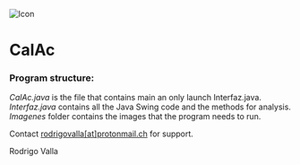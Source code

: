 ![Icon](https://gitlab.com/musicaltools/calac/-/raw/master/assets/img/icon_64.png)

# CalAc

### Program structure:
*CalAc.java* is the file that contains main an only launch Interfaz.java.  
*Interfaz.java* contains all the Java Swing code and the methods for analysis.  
*Imagenes* folder contains the images that the program needs to run.  

Contact [rodrigovalla[at]protonmail.ch](mailto:rodrigovalla@protonmail.ch) for support.

Rodrigo Valla
